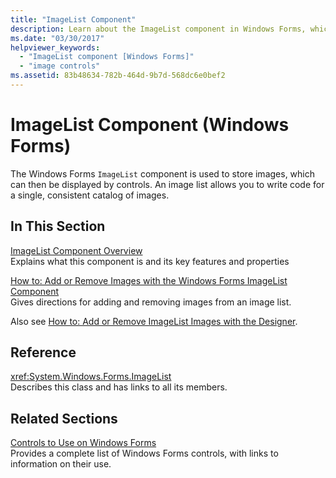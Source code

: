 ```yaml
---
title: "ImageList Component"
description: Learn about the ImageList component in Windows Forms, which is used to store images, which can then be displayed by controls.
ms.date: "03/30/2017"
helpviewer_keywords: 
  - "ImageList component [Windows Forms]"
  - "image controls"
ms.assetid: 83b48634-782b-464d-9b7d-568dc6e0bef2
---
```

# ImageList Component (Windows Forms)

The Windows Forms `ImageList` component is used to store images, which can then be displayed by controls. An image list allows you to write code for a single, consistent catalog of images.  
  
## In This Section  

 [ImageList Component Overview](imagelist-component-overview-windows-forms.md)  
 Explains what this component is and its key features and properties  
  
 [How to: Add or Remove Images with the Windows Forms ImageList Component](how-to-add-or-remove-images-with-the-windows-forms-imagelist-component.md)  
 Gives directions for adding and removing images from an image list.  
  
 Also see [How to: Add or Remove ImageList Images with the Designer](how-to-add-or-remove-imagelist-images-with-the-designer.md).  
  
## Reference  

 <xref:System.Windows.Forms.ImageList>  
 Describes this class and has links to all its members.  
  
## Related Sections  

 [Controls to Use on Windows Forms](controls-to-use-on-windows-forms.md)  
 Provides a complete list of Windows Forms controls, with links to information on their use.
